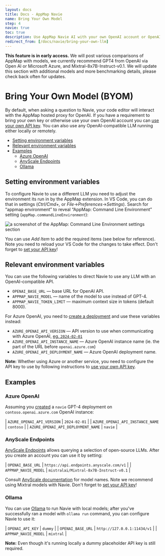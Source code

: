 ```yaml
---
layout: docs
title: Docs - AppMap Navie
name: Bring Your Own Model
step: 4
navie: true
toc: true
description: Use AppMap Navie AI with your own OpenAI account or OpenAI-compatible LLM running either locally or remotely.
redirect_from: [/docs/navie/bring-your-own-llm]
---
```

<p class="alert alert-info">
<b>This feature is in early access.</b> We will post various comparisons of AppMap with models, we currently recommend GPT4 from OpenAI via Open AI or Microsoft Azure, and Mixtral-8x7B-Instruct-v0.1.  We will update this section with additional models and more benchmarking details, please check back often for updates.
</p>

# Bring Your Own Model (BYOM)

By default, when asking a question to Navie, your code editor will interact with
the AppMap hosted proxy for OpenAI.  If you have a requirement to bring your own
key or otherwise use your own OpenAI account you can [use your own API 
key](/docs/navie/bring-your-own-key). You can also use any OpenAI-compatible LLM
running either locally or remotely. 


- [Setting environment variables](#setting-environment-variables)
- [Relevant environment variables](#relevant-environment-variables)
- [Examples](#examples)
  - [Azure OpenAI](#azure-openai)
  - [AnyScale Endpoints](#anyscale-endpoints)
  - [Ollama](#ollama)

## Setting environment variables

To configure Navie to use a different LLM you need to adjust the environment
its run in by the AppMap extension. In VS Code, you can do that in settings
(*Ctrl/Cmd+,* or *File*→*Preferences*→*Settings*). Search for “appmap
environment” to reveal “AppMap: Command Line Environment” setting
(`appMap.commandLineEnvironment`):

![a screenshot of the AppMap: Command Line Environment settings section](/assets/img/docs/navie-environment.png)

You can use *Add Item* to add the required items (see below for reference). Note
you need to reload your VS Code for the changes to take effect. Don't forget to
[set your API key](/docs/navie/bring-your-own-key)!

## Relevant environment variables

You can use the following variables to direct Navie to use any LLM with an OpenAI-compatible API.

* `OPENAI_BASE_URL` — base URL for OpenAI API.
* `APPMAP_NAVIE_MODEL` — name of the model to use instead of GPT-4.
* `APPMAP_NAVIE_TOKEN_LIMIT` — maximum context size in tokens (default 8000).

For Azure OpenAI, you need to [create a deployment](https://learn.microsoft.com/en-us/azure/ai-services/openai/how-to/create-resource) and use these variables instead:

* `AZURE_OPENAI_API_VERSION` — API version to use when communicating with Azure OpenAI, [eg. `2024-02-01`](https://learn.microsoft.com/en-us/azure/ai-services/openai/api-version-deprecation)
* `AZURE_OPENAI_API_INSTANCE_NAME` — Azure OpenAI instance name (ie. the part of the URL before `openai.azure.com`)
* `AZURE_OPENAI_API_DEPLOYMENT_NAME` — Azure OpenAI deployment name.

**Note:** Whether using Azure or another service, you need to configure the API key to
use by following instructions to [use your own API key](/docs/navie/bring-your-own-key).

## Examples

### Azure OpenAI

Assuming you [created](https://learn.microsoft.com/en-us/azure/ai-services/openai/how-to/create-resource) a `navie` GPT-4 deployment on `contoso.openai.azure.com` OpenAI instance:

| `AZURE_OPENAI_API_VERSION` | `2024-02-01` |
| `AZURE_OPENAI_API_INSTANCE_NAME` | `contoso` |
| `AZURE_OPENAI_API_DEPLOYMENT_NAME` | `navie` |

### AnyScale Endpoints

[AnyScale Endpoints](https://www.anyscale.com/endpoints) allows querying a
selection of open-source LLMs. After you create an account you can use it by
setting:

| `OPENAI_BASE_URL` | `https://api.endpoints.anyscale.com/v1` |
| `APPMAP_NAVIE_MODEL` | `mistralai/Mixtral-8x7B-Instruct-v0.1` |

Consult [AnyScale documentation](https://docs.endpoints.anyscale.com/) for model
names. Note we recommend using Mixtral models with Navie. Don't forget to [set
your API key](/docs/navie/bring-your-own-key)!

### Ollama

You can use [Ollama](https://ollama.com/) to run Navie with local models; after
you've successfully ran a model with `ollama run` command, you can configure
Navie to use it:

| `OPENAI_API_KEY` | `dummy` |
| `OPENAI_BASE_URL` | `http://127.0.0.1:11434/v1` |
| `APPMAP_NAVIE_MODEL` | `mixtral` |

**Note:** Even though it's running locally a dummy placeholder API key is still required.
